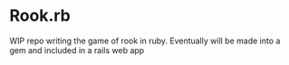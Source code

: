 # Rook.rb

WIP repo writing the game of rook in ruby. Eventually will be made into a gem and included in a rails web app
